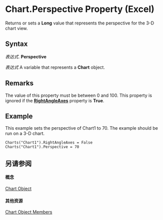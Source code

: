 
# Chart.Perspective Property (Excel)

Returns or sets a  **Long** value that represents the perspective for the 3-D chart view.


## Syntax

 _表达式_. **Perspective**

 _表达式_ A variable that represents a **Chart** object.


## Remarks

The value of this property must be between 0 and 100. This property is ignored if the  **[RightAngleAxes](632aa454-4113-97d3-a80c-eb745a950c6f.md)** property is **True**.


## Example

This example sets the perspective of Chart1 to 70. The example should be run on a 3-D chart.


```
Charts("Chart1").RightAngleAxes = False 
Charts("Chart1").Perspective = 70
```


## 另请参阅


#### 概念


[Chart Object](179c32ce-49bd-6f36-ea12-89fb5443f3ea.md)
#### 其他资源


[Chart Object Members](http://msdn.microsoft.com/library/a3f8ac44-02d6-6f3f-b5e0-23f4bd5d6baf%28Office.15%29.aspx)